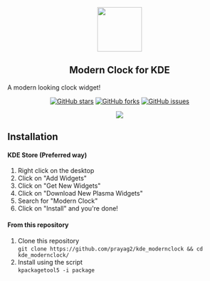 <p align="center">
  <img src="https://github.com/Prayag2/kde_modernclock/blob/main/assets/logo.png" width=100/>
  <h2 align="center">Modern Clock for KDE</h2>
  A modern looking clock widget!
</p>

<p align="center">
<a href="https://github.com/prayag2/kde_modernclock/stargazers"><img alt="GitHub stars" src="https://img.shields.io/github/stars/prayag2/kde_modernclock?color=%233DAEE9&style=for-the-badge"></a>
<a href="https://github.com/prayag2/kde_modernclock/network"><img alt="GitHub forks" src="https://img.shields.io/github/forks/prayag2/kde_modernclock?color=%233DAEE9&style=for-the-badge"></a>
<a href="https://github.com/prayag2/kde_modernclock/issues"><img alt="GitHub issues" src="https://img.shields.io/github/issues/prayag2/kde_modernclock?color=%233DAEE9&style=for-the-badge"></a>
</p>

<p align="center">
  <img src="https://github.com/Prayag2/kde_modernclock/blob/main/assets/ss.png"/>
</p>

## Installation
#### KDE Store (Preferred way)
1. Right click on the desktop
2. Click on "Add Widgets"
3. Click on "Get New Widgets"
4. Click on "Download New Plasma Widgets"
5. Search for "Modern Clock"
6. Click on "Install" and you're done!

#### From this repository
1. Clone this repository  
`git clone https://github.com/prayag2/kde_modernclock && cd kde_modernclock/`  
2. Install using the script  
`kpackagetool5 -i package`
